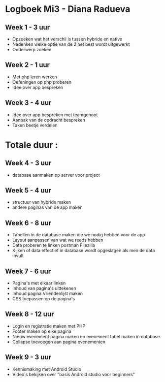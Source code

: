 
# Logboek Mi3 - Diana Radueva
## Week 1 - 3 uur
* Opzoeken wat het verschil is tussen hybride en native
* Nadenken welke optie van de 2 het best wordt uitgewerkt
* Onderwerp zoeken

## Week 2 - 1 uur
* Met php leren werken
* Oefeningen op php proberen
* Idee over app bespreken

## Week 3 - 4 uur
* Idee over app bespreken met teamgenoot
* Aanpak van de opdracht bespreken
* Taken beetje verdelen

# Totale duur : 

## Week 4 - 3 uur
* database aanmaken op server voor project

## Week 5 - 4 uur
* structuur van hybride maken
* andere paginas van de app maken

## Week 6 - 8 uur
* Tabellen in de database maken die we nodig hebben voor de app
* Layout aanpassen van wat we reeds hebben
* Data proberen te linken postman Filezilla
* Kijken of data effectief in database wordt opgeslagen als men de data invult 

## Week 7 - 6 uur
* Pagina's met elkaar linken
* Inhoud van pagina's uittekenen
* Inhoud pagina Vriendenlijst maken
* CSS toepassen op de pagina's

## Week 8 - 12 uur
* Login en registratie maken met PHP
* Footer maken op elke pagina
* Nieuw evenement pagina maken en evenement tabel maken in database
* Collapse toevoegen aan pagina evenementen

## Week 9 - 3 uur
* Kennismaking met Android Studio
* Video's bekijken over "basis Android studio voor beginners"
